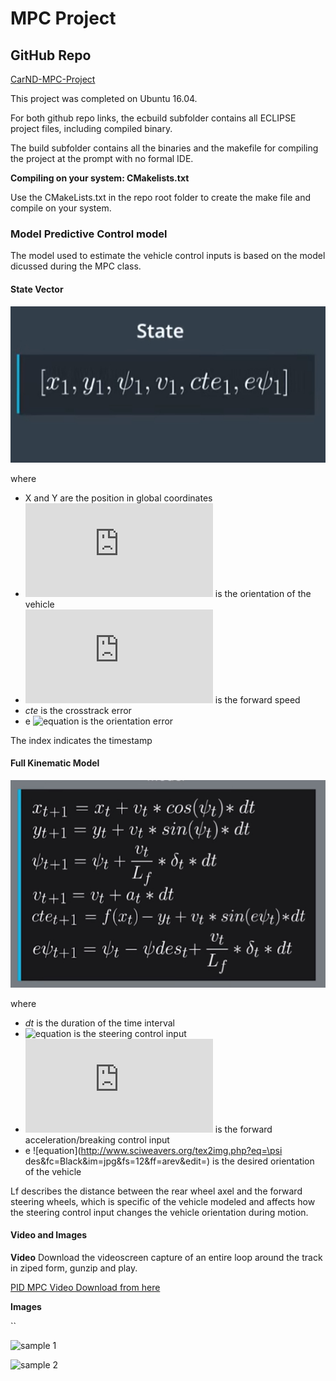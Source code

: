 # MPC Project
## GitHub Repo
[CarND-MPC-Project](https://github.com/QuantumCoherence/CarND-MPC-Project)


This project was completed on Ubuntu 16.04.

For both github repo links, the ecbuild subfolder contains all ECLIPSE project files, including compiled binary.

The build subfolder contains all the binaries and the makefile for compiling the project at the prompt with no formal IDE. 

**Compiling on your system: CMakelists.txt**

Use the CMakeLists.txt in the repo root folder to create the make file and compile on your system.


### Model Predictive Control model	

The model used to estimate the vehicle control inputs is based on the model dicussed during the MPC class.

#### State Vector


![model](https://github.com/QuantumCoherence/CarND-MPC-Project/blob/master/model.jpg?raw=true)

where 

- X and Y are the position in global coordinates
- ![equation](http://www.sciweavers.org/tex2img.php?eq=a&fc=Black&im=jpg&fs=12&ff=arev&edit=)  is the orientation of the vehicle
- ![equation](http://www.sciweavers.org/tex2img.php?eq=v&fc=Black&im=jpg&fs=12&ff=arev&edit=) is the forward speed
- *cte* is the crosstrack error
- e ![equation](http://www.sciweavers.org/tex2img.php?eq=\psi&fc=Black&im=jpg&fs=12&ff=arev&edit=) is the orientation error


The index indicates the timestamp

#### Full Kinematic Model


![model](https://github.com/QuantumCoherence/CarND-MPC-Project/blob/master/discrete%20kinmatic%20model.jpg?raw=true)


where 

- *dt* is the duration of the time interval
- ![equation](http://www.sciweavers.org/tex2img.php?eq=\delta&fc=Black&im=jpg&fs=12&ff=arev&edit=)  is the steering control input
- ![equation](http://www.sciweavers.org/tex2img.php?eq=a&fc=Black&im=jpg&fs=12&ff=arev&edit=)  is the forward acceleration/breaking control input
- e ![equation](http://www.sciweavers.org/tex2img.php?eq=\psi des&fc=Black&im=jpg&fs=12&ff=arev&edit=)  is the desired orientation of the vehicle

Lf describes the distance between the rear wheel axel and the forward steering wheels, which is specific of the vehicle modeled and affects how the steering control input changes the vehicle orientation during motion.


 
#### Video and Images

**Video**
Download the videoscreen capture of an entire loop around the track in ziped form, gunzip and play.

[PID MPC Video Download from here](https://github.com/QuantumCoherence/CarND-MPC-Project/blob/master/vokoscreen-2018-06-02_09-26-10.mkv.gz)

**Images**

``


![sample 1]()


![sample 2]()

